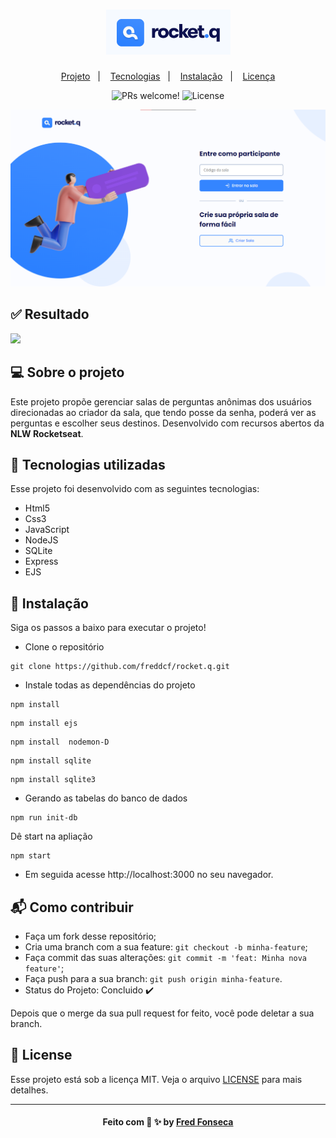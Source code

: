 <div align="center">

# ![Rocket.Q!](.github/logo.png)

</div>

<p align="center">
  <a href="#-sobre-o-projeto">Projeto</a>&nbsp;&nbsp;&nbsp;|&nbsp;&nbsp;&nbsp;
  <a href="#-tecnologias-utilizadas">Tecnologias</a>&nbsp;&nbsp;&nbsp;|&nbsp;&nbsp;&nbsp;
  <a href="#-instalação">Instalação</a>&nbsp;&nbsp;&nbsp;|&nbsp;&nbsp;&nbsp;
  <a href="#-license">Licença</a>
</p>

<p align="center">
 <img src="https://img.shields.io/static/v1?label=PRs&message=welcome&color=49AA26&labelColor=000000" alt="PRs welcome!" />

  <img alt="License" src="https://img.shields.io/static/v1?label=license&message=MIT&color=49AA26&labelColor=000000">
</p>

<img src=".github/sr-img.png">

## :white_check_mark: Resultado

<img src=".github/sr-gif.gif">

## 💻 Sobre o projeto

Este projeto propõe gerenciar salas de perguntas anônimas dos usuários direcionadas ao criador da sala, que tendo posse da senha, poderá ver as perguntas e escolher seus destinos. Desenvolvido com recursos abertos da **NLW Rocketseat**.

## 🚀 Tecnologias utilizadas

Esse projeto foi desenvolvido com as seguintes tecnologias:
- Html5
- Css3
- JavaScript
- NodeJS
- SQLite
- Express
- EJS
 
## 💾 Instalação

Siga os passos a baixo para executar o projeto!

- Clone o repositório

```
git clone https://github.com/freddcf/rocket.q.git
```

- Instale todas as dependências do projeto

```
npm install
```
```
npm install ejs
```

```
npm install  nodemon-D
```

```
npm install sqlite
```

```
npm install sqlite3
```

- Gerando as tabelas do banco de dados

```
npm run init-db
```

Dê start na apliação

```
npm start
```

- Em seguida acesse http://localhost:3000 no seu navegador.

## 📬 Como contribuir

- Faça um fork desse repositório;
- Cria uma branch com a sua feature: `git checkout -b minha-feature`;
- Faça commit das suas alterações: `git commit -m 'feat: Minha nova feature'`;
- Faça push para a sua branch: `git push origin minha-feature`.
- Status do Projeto: Concluido :heavy_check_mark:


Depois que o merge da sua pull request for feito, você pode deletar a sua branch.


## 📝 License

Esse projeto está sob a licença MIT. Veja o arquivo [LICENSE](LICENSE) para mais detalhes.

---
<h4 align="center">
    Feito com 💙 ✨ by <a href="https://github.com/freddcf" target="_blank">Fred Fonseca</a>
</h4>
